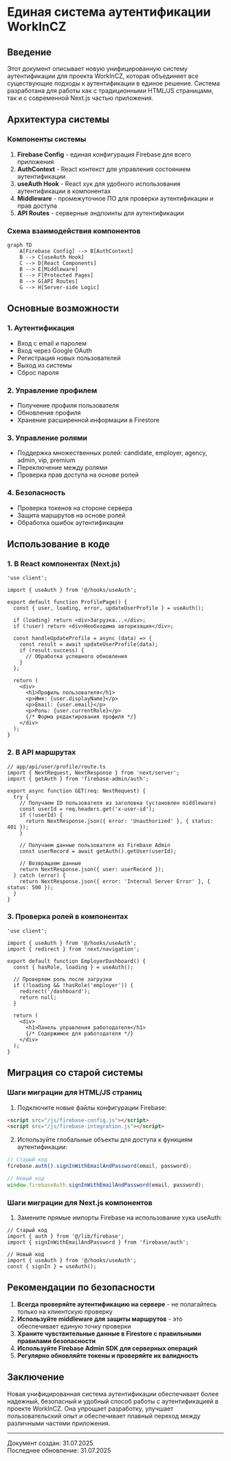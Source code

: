 # Единая система аутентификации WorkInCZ

## Введение

Этот документ описывает новую унифицированную систему аутентификации для проекта WorkInCZ, которая объединяет все существующие подходы к аутентификации в единое решение. Система разработана для работы как с традиционными HTML/JS страницами, так и с современной Next.js частью приложения.

## Архитектура системы

### Компоненты системы

1. **Firebase Config** - единая конфигурация Firebase для всего приложения
2. **AuthContext** - React контекст для управления состоянием аутентификации
3. **useAuth Hook** - React хук для удобного использования аутентификации в компонентах
4. **Middleware** - промежуточное ПО для проверки аутентификации и прав доступа
5. **API Routes** - серверные эндпоинты для аутентификации

### Схема взаимодействия компонентов

```mermaid
graph TD
    A[Firebase Config] --> B[AuthContext]
    B --> C[useAuth Hook]
    C --> D[React Components]
    B --> E[Middleware]
    E --> F[Protected Pages]
    B --> G[API Routes]
    G --> H[Server-side Logic]
```

## Основные возможности

### 1. Аутентификация

- Вход с email и паролем
- Вход через Google OAuth
- Регистрация новых пользователей
- Выход из системы
- Сброс пароля

### 2. Управление профилем

- Получение профиля пользователя
- Обновление профиля
- Хранение расширенной информации в Firestore

### 3. Управление ролями

- Поддержка множественных ролей: candidate, employer, agency, admin, vip, premium
- Переключение между ролями
- Проверка прав доступа на основе ролей

### 4. Безопасность

- Проверка токенов на стороне сервера
- Защита маршрутов на основе ролей
- Обработка ошибок аутентификации

## Использование в коде

### 1. В React компонентах (Next.js)

```tsx
'use client';

import { useAuth } from '@/hooks/useAuth';

export default function ProfilePage() {
  const { user, loading, error, updateUserProfile } = useAuth();
  
  if (loading) return <div>Загрузка...</div>;
  if (!user) return <div>Необходима авторизация</div>;
  
  const handleUpdateProfile = async (data) => {
    const result = await updateUserProfile(data);
    if (result.success) {
      // Обработка успешного обновления
    }
  };
  
  return (
    <div>
      <h1>Профиль пользователя</h1>
      <p>Имя: {user.displayName}</p>
      <p>Email: {user.email}</p>
      <p>Роль: {user.currentRole}</p>
      {/* Форма редактирования профиля */}
    </div>
  );
}
```

### 2. В API маршрутах

```tsx
// app/api/user/profile/route.ts
import { NextRequest, NextResponse } from 'next/server';
import { getAuth } from 'firebase-admin/auth';

export async function GET(req: NextRequest) {
  try {
    // Получаем ID пользователя из заголовка (установлен middleware)
    const userId = req.headers.get('x-user-id');
    if (!userId) {
      return NextResponse.json({ error: 'Unauthorized' }, { status: 401 });
    }
    
    // Получаем данные пользователя из Firebase Admin
    const userRecord = await getAuth().getUser(userId);
    
    // Возвращаем данные
    return NextResponse.json({ user: userRecord });
  } catch (error) {
    return NextResponse.json({ error: 'Internal Server Error' }, { status: 500 });
  }
}
```

### 3. Проверка ролей в компонентах

```tsx
'use client';

import { useAuth } from '@/hooks/useAuth';
import { redirect } from 'next/navigation';

export default function EmployerDashboard() {
  const { hasRole, loading } = useAuth();
  
  // Проверяем роль после загрузки
  if (!loading && !hasRole('employer')) {
    redirect('/dashboard');
    return null;
  }
  
  return (
    <div>
      <h1>Панель управления работодателя</h1>
      {/* Содержимое для работодателя */}
    </div>
  );
}
```

## Миграция со старой системы

### Шаги миграции для HTML/JS страниц

1. Подключите новые файлы конфигурации Firebase:

```html
<script src="/js/firebase-config.js"></script>
<script src="/js/firebase-integration.js"></script>
```

2. Используйте глобальные объекты для доступа к функциям аутентификации:

```javascript
// Старый код
firebase.auth().signInWithEmailAndPassword(email, password);

// Новый код
window.firebaseAuth.signInWithEmailAndPassword(email, password);
```

### Шаги миграции для Next.js компонентов

1. Замените прямые импорты Firebase на использование хука useAuth:

```tsx
// Старый код
import { auth } from '@/lib/firebase';
import { signInWithEmailAndPassword } from 'firebase/auth';

// Новый код
import { useAuth } from '@/hooks/useAuth';
const { signIn } = useAuth();
```

## Рекомендации по безопасности

1. **Всегда проверяйте аутентификацию на сервере** - не полагайтесь только на клиентскую проверку
2. **Используйте middleware для защиты маршрутов** - это обеспечивает единую точку проверки
3. **Храните чувствительные данные в Firestore с правильными правилами безопасности**
4. **Используйте Firebase Admin SDK для серверных операций**
5. **Регулярно обновляйте токены и проверяйте их валидность**

## Заключение

Новая унифицированная система аутентификации обеспечивает более надежный, безопасный и удобный способ работы с аутентификацией в проекте WorkInCZ. Она упрощает разработку, улучшает пользовательский опыт и обеспечивает плавный переход между различными частями приложения.

---

Документ создан: 31.07.2025  
Последнее обновление: 31.07.2025